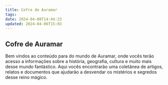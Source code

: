 ```yaml
---
title: Cofre de Auramar
tags:
date: 2024-04-08T14:44:23
updated: 2024-04-06T15:03
---
```


## Cofre de Auramar

Bem vindos ao conteúdo para do mundo de Auramar, onde vocês terão acesso a informações sobre a história, geografia, cultura e muito mais desse mundo fantástico. Aqui vocês encontrarão uma coletânea de artigos, relatos e documentos que ajudarão a desvendar os mistérios e segredos desse reino mágico.